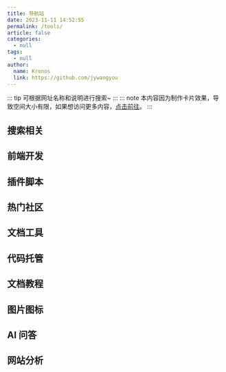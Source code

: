 ```yaml
---
title: 导航站
date: 2023-11-11 14:52:55
permalink: /tools/
article: false
categories:
  - null
tags:
  - null
author:
  name: Kronos
  link: https://github.com/jywangyou
---
```


::: tip
可根据网址名称和说明进行搜索~
<ClientOnly>
  <SearchComponent :cardData="cardData" />
</ClientOnly>
:::
::: note
本内容因为制作卡片效果，导致空间大小有限，如果想访问更多内容，[点击前往](/pages/beb6c0bd8a66cea6/)。
:::


## 搜索相关
<ClientOnly>
  <Card :cardData="cardData0" :cardListSize="dynamicCardListSize" :cardTitle="shouldShowPTag" carTitlColor="#000" carHoverColor="#000" />
</ClientOnly>

## 前端开发
<ClientOnly>
  <Card :cardData="cardData1" :cardListSize="dynamicCardListSize" carTitlColor="#000" carHoverColor="#000" />
</ClientOnly>
<ClientOnly>
  <Card :cardData="cardData6" :cardListSize="dynamicCardListSize" carTitlColor="#000" carHoverColor="#000" />
</ClientOnly>
<ClientOnly>
  <Card :cardData="cardData7" :cardListSize="dynamicCardListSize" carTitlColor="#000" carHoverColor="#000" />
</ClientOnly>
<ClientOnly>
  <Card :cardData="cardData8" :cardListSize="dynamicCardListSize" carTitlColor="#000" carHoverColor="#000" />
</ClientOnly>

## 插件脚本
<ClientOnly>
  <Card :cardData="cardData2" :cardListSize="dynamicCardListSize" carTitlColor="#000" carHoverColor="#000" />
</ClientOnly>

## 热门社区
<ClientOnly>
  <Card :cardData="cardData3" :cardListSize="dynamicCardListSize" carTitlColor="#000" carHoverColor="#000" />
</ClientOnly>

## 文档工具
<ClientOnly>
  <Card :cardData="cardData4" :cardListSize="dynamicCardListSize" carTitlColor="#000" carHoverColor="#000" />
</ClientOnly>

## 代码托管
<ClientOnly>
  <Card :cardData="cardData5" :cardListSize="dynamicCardListSize" carTitlColor="#000" carHoverColor="#000" />
</ClientOnly>

## 文档教程
<ClientOnly>
  <Card :cardData="cardData9" :cardListSize="dynamicCardListSize" carTitlColor="#000" carHoverColor="#000" />
</ClientOnly>

## 图片图标
<ClientOnly>
  <Card :cardData="cardData10" :cardListSize="dynamicCardListSize" carTitlColor="#000" carHoverColor="#000" />
</ClientOnly>

## AI 问答
<ClientOnly>
  <Card :cardData="cardData11" :cardListSize="dynamicCardListSize" carTitlColor="#000" carHoverColor="#000" />
</ClientOnly>

## 网站分析
<ClientOnly>
  <Card :cardData="cardData12" :cardListSize="dynamicCardListSize" carTitlColor="#000" carHoverColor="#000" />
</ClientOnly>

<script>
export default {
  data() {
    return {
      shouldShowPTag: true,
      dynamicCardListSize: 3, // 默认值
      cardData0: [
        {
          id: "0",
          cardSrc: "http://www.baidu.com/",
          cardImgSrc:
            "https://cdn.jsdelivr.net/gh/jywangyou/Images@master/logo/baidu.76i8rs3akz80.webp",
          cardName: "百度",
          cardContent:
            "百度——全球最大的中文搜索引擎及最大的中文网站，全球领先的人工智能公司",
        },
        {
          cardSrc: "http://www.google.com/",
          cardImgSrc:
            "https://cdn.jsdelivr.net/gh/jywangyou/Images@master/logo/google.3iec0lcbaue0.svg",
          cardName: "Google",
          cardContent: "全球最大的搜索引擎公司",
        },
        {
          cardSrc: "https://www.bing.com/",
          cardImgSrc:
            "https://cdn.jsdelivr.net/gh/jywangyou/Images@master/logo/bing.4xkhvwteun00.webp",
          cardName: "Bing",
          cardContent: "微软公司推出的用以取代Live Search的搜索引擎",
        },
        {
          cardSrc: "https://zh.wikipedia.org/",
          cardImgSrc:
            "https://cdn.jsdelivr.net/gh/jywangyou/Images@master/logo/wikipedia.5wmb9q37xb00.webp",
          cardName: "维基百科",
          cardContent: "维基百科，自由的百科全书",
        },
      ],
      cardData1: [
        {
          id: "1",
          title: "Vue & UI",
          cardSrc: "https://cn.vuejs.org/",
          cardImgSrc:
            "https://cdn.jsdelivr.net/gh/jywangyou/Images@master/logo/vue.3rcwgtktf3q0.svg",
          cardName: "Vue",
          cardContent: "渐进式 JavaScript 框架",
        },
        {
          cardSrc: "https://element.eleme.cn/#/zh-CN/",
          cardImgSrc:
            "https://cdn.jsdelivr.net/gh/jywangyou/Images@master/logo/element-logo-small.6prcjqevwg80.svg",
          cardName: "Element-UI",
          cardContent:
            "Element，一套为开发者、设计师和产品经理准备的基于 Vue 的桌面端组件库",
        },
        {
          cardSrc: "https://next.antdv.com/docs/vue/introduce-cn/",
          cardImgSrc:
            "https://cdn.jsdelivr.net/gh/jywangyou/Images@master/logo/Ant.54xevgpere.svg",
          cardName: "Ant Design Vue",
          cardContent: "Vue UI 之 Ant Design Vue，蚂蚁金服的 Vue 框架",
        },
        {
          cardSrc: "https://www.iviewui.com/",
          cardImgSrc:
            "https://cdn.jsdelivr.net/gh/jywangyou/Images@master/logo/ViewDes.gakemdmxnu0.webp",
          cardName: "View UI",
          cardContent: "View UI 是一套基于 Vue.js 的高质量UI 组件库",
        },
        {
          cardSrc: "https://youzan.github.io/vant/#/zh-CN/",
          cardImgSrc: "https://cdn.jsdelivr.net/gh/jywangyou/Images@master/logo/Vant.5fotjunqu300.webp",
          cardName: "Vant",
          cardContent: "轻量、可靠的移动端 Vue 组件库",
        },
        {
          cardSrc: "https://cn.vitejs.dev/",
          cardImgSrc: "https://cdn.jsdelivr.net/gh/jywangyou/Images@master/logo/vite.4upekx7ulcm0.webp",
          cardName: "Vite",
          cardContent: "Vite 下一代的前端工具链 为开发提供极速响应",
        },
        {
          cardSrc: "https://eslint.nodejs.cn/",
          cardImgSrc: "https://cdn.jsdelivr.net/gh/jywangyou/Images@master/logo/Eslint.2xqtye86btk0.webp",
          cardName: "Eslint",
          cardContent: "插件化、可配置的 linter 工具，用于识别和报告 JavaScript 中的模式。 轻松维护你的代码质量。",
        },
      ],
      cardData2:[
        {
          id: "2",
          cardSrc: "https://greasyfork.org/zh-CN/scripts",
          cardImgSrc:
            "https://cdn.jsdelivr.net/gh/jywangyou/Images@master/logo/youhoujiaoben.46l8xae622k0.webp",
          cardName: "Greasy Fork",
          cardContent: "油猴脚本-针对您所访问的网站添加功能或解决问题的用户脚本。",
        },
        {
          cardSrc: "https://chrome.zzzmh.cn/",
          cardImgSrc:
            "https://cdn.jsdelivr.net/gh/jywangyou/Images@master/logo/jijianchajian.1cz7mcidzl5s.webp",
          cardName: "极简插件",
          cardContent: "极简插件是一个优质Chrome插件扩展收录下载网站，收录热门好用的Chrome插件扩展，国内最方便的插件下载网站。",
        },
        {
          cardSrc: "https://chrome.google.com/webstore/category/extensions?hl=zh-CN",
          cardImgSrc:
            "https://cdn.jsdelivr.net/gh/jywangyou/Images@master/logo/google-shop.j8iia51p5gw.svg",
          cardName: "Chrome 商店",
          cardContent: "用来向您的浏览器添加新功能并个性化您的浏览体验的小程序。",
        },
      ],
      cardData3:[
        {
          id: "3",
          cardSrc: "https://juejin.cn/",
          cardImgSrc:
            "https://cdn.jsdelivr.net/gh/jywangyou/Images@master/logo/juejin.59pdqlf9dvc0.webp",
          cardName: "稀土掘金",
          cardContent: "掘金是面向全球中文开发者的技术内容分享与交流平台。",
        },
        {
          cardSrc: "https://www.csdn.net/",
          cardImgSrc:
            "https://cdn.jsdelivr.net/gh/jywangyou/Images@master/logo/csdn.5rf8byl7gas0.svg",
          cardName: "CSDN",
          cardContent: "CSDN是全球知名中文IT技术交流平台",
        },
        {
          cardSrc: "https://www.cnblogs.com/",
          cardImgSrc:
            "https://cdn.jsdelivr.net/gh/jywangyou/Images@master/logo/cnblogs.4efn4wi6nk00.webp",
          cardName: "博客园",
          cardContent: "博客园 - 开发者的网上家园",
        },
        {
          cardSrc: "https://stackoverflow.com/",
          cardImgSrc:
            "https://cdn.jsdelivr.net/gh/jywangyou/Images@master/logo/Stack-Overflow.3ev0ppcgcmw0.webp",
          cardName: "Stack Overflow",
          cardContent: "Stack Overflow是开发人员学习、分享编程知识和建立职业生涯的最大、最值得信赖的在线社区。",
        },
        {
          cardSrc: "https://www.jianshu.com/",
          cardImgSrc:
            "https://cdn.jsdelivr.net/gh/jywangyou/Images@master/logo/jianshu.3c746747pmu0.webp",
          cardName: "简书",
          cardContent: "简书是一个优质的创作社区，在这里，你可以任性地创作，一篇短文、一张照片、一首诗、一幅画……我们相信，每个人都是生活中的艺术家，有着无穷的创造力。",
        },
      ],
      cardData4:[
        {
          id: "4",
          cardSrc: "https://doc.xugaoyi.com/",
          cardImgSrc:
            "https://cdn.jsdelivr.net/gh/jywangyou/Images@master/logo/Vdoing.319cweqexoo0.webp",
          cardName: "Vdoing",
          cardContent: "🚀一款简洁高效的VuePress 知识管理&博客 主题",
        },
        {
          cardSrc: "https://hexo.io/",
          cardImgSrc:
            "https://cdn.jsdelivr.net/gh/jywangyou/Images@master/logo/hexo.6tf3d1k3fs00.webp",
          cardName: "Hexo",
          cardContent: "快速、简洁且高效的博客框架",
        },
        {
          cardSrc: "https://www.yuque.com/",
          cardImgSrc:
            "https://cdn.jsdelivr.net/gh/jywangyou/Images@master/logo/yuque.6gp8hkgm9580.webp",
          cardName: "语雀",
          cardContent: "优雅高效的在线文档编辑与协同工具",
        },
        {
          cardSrc: "https://note.youdao.com/",
          cardImgSrc:
            "https://cdn.jsdelivr.net/gh/jywangyou/Images@master/logo/youdaoyun.5m2mw2n09d80.webp",
          cardName: "有道云笔记",
          cardContent: "有道云笔记是网易旗下专注办公提效的笔记软件，支持多端同步，用户可以随时随地对线上资料进行编辑、分享以及协同",
        },
      ],
      cardData5:[
        {
          id: "5",
          cardSrc: "https://github.com/",
          cardImgSrc:
            "https://cdn.jsdelivr.net/gh/jywangyou/Images@master/logo/github.5rp9w44chx40.svg",
          cardName: "Github",
          cardContent: "GitHub是一个面向开源及私有软件项目的托管平台",
        },
        {
          cardSrc: "https://gitee.com/",
          cardImgSrc:
            "https://cdn.jsdelivr.net/gh/jywangyou/Images@master/logo/gitee.y70htaojjls.webp",
          cardName: "Gitee",
          cardContent: "Gitee - 基于 Git 的代码托管和研发协作平台（码云）",
        },
        {
          cardSrc: "https://coding.net/",
          cardImgSrc:
            "https://cdn.jsdelivr.net/gh/jywangyou/Images@master/logo/coding.1qa8ltz14wf4.webp",
          cardName: "Coding",
          cardContent: "CODING,一站式 DevOps",
        },
      ],
      cardData6:[
        {
          id: "6",
          title:"前端UI框架",
          cardSrc: "https://layui.itze.cn/",
          cardImgSrc:
            "https://cdn.jsdelivr.net/gh/jywangyou/Images@master/logo/layui.5hupeuhsylg0.webp",
          cardName: "Layui",
          cardContent: "layui 是一套开源的 Web UI 解决方案，其内部采用的是自身经典的模块化规范，并遵循原生 HTML/CSS/JS 的开发方式，极易上手，拿来即用。其外在极简，却又不失饱满的内在，体积轻盈，组件丰盈，从核心代码到使用方法的每一处细节都经过精心雕琢，非常适合网页界面的快速开发。",
        },
        {
          cardSrc: "https://v3.bootcss.com/",
          cardImgSrc:
            "https://cdn.jsdelivr.net/gh/jywangyou/Images@master/logo/Bootstrap.658kms94glg0.svg",
          cardName: "Bootstrap",
          cardContent: "Bootstrap 是最受欢迎的 HTML、CSS 和 JavaScript 框架，用于开发响应式布局、移动设备优先的 WEB 项目。",
        },
        {
          cardSrc: "https://dev.dcloud.net.cn/mui/",
          cardImgSrc:
            "https://cdn.jsdelivr.net/gh/jywangyou/Images@master/logo/mui.4hg8y0jv9m00.webp",
          cardName: "MUI",
          cardContent: "最接近原生APP体验的高性能前端框架",
        },
        {
          cardSrc: "https://element-plus.org/",
          cardImgSrc:
            "https://cdn.jsdelivr.net/gh/jywangyou/Images@master/logo/element-plus-logo-small.25rcjj539m8w.svg",
          cardName: "Element-Plus",
          cardContent: "基于 Vue 3，面向设计师和开发者的组件库",
        },
      ],
      cardData7:[
        {
          id: "7",
          title:"效果组件",
          cardSrc: "https://animate.style/",
          cardImgSrc:
            "https://cdn.jsdelivr.net/gh/jywangyou/Images@master/logo/Animate.74al3tedv7g0.webp",
          cardName: "Animate.css",
          cardContent: "一个现成的跨浏览器动画库",
        },
        {
          cardSrc: "https://www.swiper.com.cn/",
          cardImgSrc:
            "https://cdn.jsdelivr.net/gh/jywangyou/Images@master/logo/swiper.6x1y9v9t1u80.webp",
          cardName: "Swiper",
          cardContent: "轮播图幻灯片js插件",
        },
        {
          cardSrc: "https://epic-spinners.epicmax.co/",
          cardImgSrc:
            "https://cdn.jsdelivr.net/gh/jywangyou/Images@master/logo/epics.ijp8q4dny7k.webp",
          cardName: "Epic Spinners",
          cardContent: "加载中效果，仅需css，易于使用，vue集成",
        },
        {
          cardSrc: "https://sweetalert.js.org/",
          cardImgSrc:
            "https://cdn.jsdelivr.net/gh/jywangyou/Images@master/logo/SweetAlert.6dykp009xk80.svg",
          cardName: "SweetAlert",
          cardContent: "弹出框 - SweetAlert使弹出消息简单美观。",
        },
      ],
      cardData8:[
        {
          id: "8",
          title:"工具类",
          cardSrc: "https://www.lodashjs.com/",
          cardImgSrc:
            "https://cdn.jsdelivr.net/gh/jywangyou/Images@master/logo/lodash.5ltks0h0wmo0.webp",
          cardName: "Lodash",
          cardContent: "Lodash 是一个一致性、模块化、高性能的 JavaScript 实用工具库。",
        },
        {
          cardSrc: "https://dayjs.fenxianglu.cn/",
          cardImgSrc:
            "https://cdn.jsdelivr.net/gh/jywangyou/Images@master/logo/dayjs.5lx7xk4jsy80.webp",
          cardName: "Day.js",
          cardContent: "Day.js是一个极简的JavaScript库，可以为现代浏览器解析、验证、操作和显示日期和时间。",
        },
        {
          cardSrc: "https://echarts.apache.org/",
          cardImgSrc:
            "https://cdn.jsdelivr.net/gh/jywangyou/Images@master/logo/Echart.70nxa7k3eh00.webp",
          cardName: "Apache ECharts",
          cardContent: "Apache ECharts 一个基于 JavaScript 的开源可视化图表库",
        },
        {
          cardSrc: "https://localforage.docschina.org/",
          cardImgSrc:
            "https://cdn.jsdelivr.net/gh/jywangyou/Images@master/logo/lf.42loquuyesc0.webp",
          cardName: "localForage",
          cardContent: "localForage 是一个 JavaScript 库，通过简单类似 localStorage API 的异步存储来改进你的 Web 应用程序的离线体验。它能存储多种类型的数据，而不仅仅是字符串。",
        },
      ],
      cardData9:[
        {
          id: "9",
          cardSrc: "https://cn.vuejs.org/",
          cardImgSrc:
            "https://cdn.jsdelivr.net/gh/jywangyou/Images@master/logo/vue.3rcwgtktf3q0.svg",
          cardName: "Vue.js",
          cardContent: "渐进式 JavaScript 框架",
        },
        {
          cardSrc: "https://react.docschina.org/",
          cardImgSrc:
            "https://cdn.jsdelivr.net/gh/jywangyou/Images@master/logo/react.2bpzzwvxiyck.svg",
          cardName: "React.js",
          cardContent: "用于构建 Web 和原生交互界面的库",
        },
        {
          cardSrc: "https://www.runoob.com/",
          cardImgSrc:
            "https://cdn.jsdelivr.net/gh/jywangyou/Images@master/logo/runoob.7j3yrnureao0.webp",
          cardName: "菜鸟教程",
          cardContent: "菜鸟教程-提供了编程的基础技术教程, 介绍了HTML、CSS、Javascript、Python，Java，Ruby，C，PHP , MySQL等各种编程语言的基础知识。 同时本站中也提供了大量的在线实例，通过实例，您可以更好的学习编程。..",
        },
        {
          cardSrc: "https://www.w3school.com.cn/",
          cardImgSrc:
            "https://cdn.jsdelivr.net/gh/jywangyou/Images@master/logo/W3CSchool.5i4jvs5k2ug0.webp",
          cardName: "W3school",
          cardContent: "全球最大的中文 Web 技术教程。",
        },
        {
          cardSrc: "https://developer.mozilla.org/",
          cardImgSrc:
            "https://cdn.jsdelivr.net/gh/jywangyou/Images@master/logo/mdn.c94vm1vq0lc.webp",
          cardName: "MDN",
          cardContent: "MDN Web Docs网站提供有关开放Web技术的信息，包括HTML、CSS和用于网站和渐进式Web应用程序的api。",
        },
        {
          cardSrc: "https://markdown.com.cn/",
          cardImgSrc:
            "https://cdn.jsdelivr.net/gh/jywangyou/Images@master/logo/Markdown.1bifnqi67hc0.webp",
          cardName: "Markdown",
          cardContent: "Markdown 是一种轻量级标记语言，它允许人们使用易读易写的纯文本格式编写文档，Markdown文件的后缀名便是“.md”。",
        },
      ],
      cardData10:[
        {
          id: "10",
          cardSrc: "https://www.iconfont.cn/",
          cardImgSrc:
            "https://cdn.jsdelivr.net/gh/jywangyou/Images@master/logo/iconfont.6r6jslfpui80.webp",
          cardName: "Iconfont",
          cardContent: "iconfont-国内功能很强大且图标内容很丰富的矢量图标库，提供矢量图标下载、在线存储、格式转换等功能。阿里巴巴体验团队倾力打造，设计和前端开发的便捷工具",
        },
        {
          cardSrc: "https://remixicon.com/",
          cardImgSrc:
            "https://cdn.jsdelivr.net/gh/jywangyou/Images@master/logo/remixicon-logo.42fvlwlp8ei0.webp",
          cardName: "Remixicon",
          cardContent: "Remix图标是一套为设计师和开发人员精心制作的开源中性风格系统符号。所有的图标都是免费使用的个人和商业。",
        },
        {
          cardSrc: "https://www.pinterest.com/",
          cardImgSrc:
            "https://cdn.jsdelivr.net/gh/jywangyou/Images@master/logo/pinterest.nhfflneapg0.webp",
          cardName: "Pinterest",
          cardContent: "时尚灵感及其他创意点子。",
        },
      ],
      cardData11:[
        {
          id: "11",
          cardSrc: "https://chat.openai.com/",
          cardImgSrc:
            "https://cdn.jsdelivr.net/gh/jywangyou/Images@master/logo/chatgpt.253100t2urk0.webp",
          cardName: "ChatGPT",
          cardContent: "目前世界上最先进的自然语言处理技术之一",
        },
        {
          cardSrc: "https://claude.ai/",
          cardImgSrc:
            "https://cdn.jsdelivr.net/gh/jywangyou/Images@master/logo/claude.2gi45211swbo.webp",
          cardName: "Claude",
          cardContent: "人工智能初创公司Anthropic 发布的一款类似ChatGPT的产品",
        },
        {
          cardSrc: "https://yiyan.baidu.com/",
          cardImgSrc:
            "https://cdn.jsdelivr.net/gh/jywangyou/Images@master/logo/wenxinyiyan.3qku85nlknu0.ico",
          cardName: "文心一言",
          cardContent: "百度全新一代知识增强大语言模型",
        },
        {
          cardSrc: "https://xinghuo.xfyun.cn/desk",
          cardImgSrc:
            "https://cdn.jsdelivr.net/gh/jywangyou/Images@master/logo/spark.1rjj64st9oow.webp",
          cardName: "讯飞星火",
          cardContent: "拥有跨领域知识和语言理解能力，能够基于自然对话方式理解与执行任务",
        },
      ],
      cardData12:[
        {
          id: "12",
          cardSrc: "https://tongji.baidu.com/web5/10000600227/welcome/login",
          cardImgSrc:
            "https://cdn.jsdelivr.net/gh/jywangyou/Images@master/logo/baidutj.4bqcyveksfg0.webp",
          cardName: "百度统计",
          cardContent: "一站式智能数据分析与应用平台",
        },
        {
          cardSrc: "https://ziyuan.baidu.com/",
          cardImgSrc:
            "https://cdn.jsdelivr.net/gh/jywangyou/Images@master/logo/baidu.76i8rs3akz80.webp",
          cardName: "百度资源",
          cardContent: "百度搜索面向合作伙伴的官方平台，为开发者、内容创作者、站点管理者等伙伴，提供优化工具、数据、课程、Q&A等服务，助力资源进入搜索，同时提供搜索项目合作机会，让优质资源脱颖而出",
        },
        {
          cardSrc: "https://www.boce.com/",
          cardImgSrc:
            "https://cdn.jsdelivr.net/gh/jywangyou/Images@master/logo/boce.5swlk8gfg9o0.svg",
          cardName: "BOCE",
          cardContent: "拨测-免费提供网站速度测试、网络速度检测、域名污染检测、域名被墙查询、多地区在线ping测试、dns查询、路由跟踪查询、ipv6网站测试等站长工具；网络检测节点覆盖全国各省电信、联通、移动、教育网等。",
        },
      ]
    };
  },
  computed: {
    cardData() {
      // 这里将所有数据整合用于搜索
      return [...this.cardData0, ...this.cardData1, ...this.cardData2,...this.cardData3,...this.cardData4,...this.cardData5,...this.cardData6,...this.cardData7,
      ...this.cardData8,...this.cardData9,...this.cardData10,...this.cardData11];
    },
  },
  mounted() {
    // 在组件挂载后监听窗口大小变化
    window.addEventListener('resize', this.handleResize);
    // 初始化时执行一次以设置初始值
    this.handleResize();
  },
  beforeDestroy() {
    // 组件销毁前移除事件监听器
    window.removeEventListener('resize', this.handleResize);
  },
  methods: {
    handleResize() {
      // 根据窗口宽度设置 cardListSize 的值
      this.dynamicCardListSize = window.innerWidth < 700 ? 2 : 3;
    }
  }
};

</script>
<style>
.card-search_ul{
  list-style: none;
}
.card-search-li{
  margin-bottom:10px;
  cursor: pointer;
}
.card-search-img{
  float:left;
  height:50px;
}
.card-search-h{
  margin:0;
}
</style>